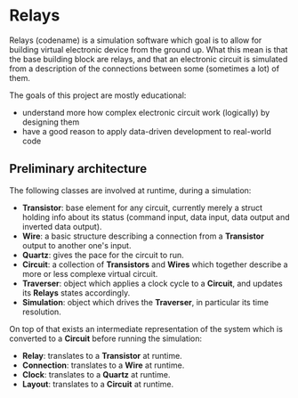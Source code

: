 Relays
======

Relays (codename) is a simulation software which goal is to allow for building virtual electronic device from the ground up. What this mean is that the base building block are relays, and that an electronic circuit is simulated from a description of the connections between some (sometimes a lot) of them.

The goals of this project are mostly educational:

* understand more how complex electronic circuit work (logically) by designing them
* have a good reason to apply data-driven development to real-world code


Preliminary architecture
------------------------

The following classes are involved at runtime, during a simulation:

* **Transistor**: base element for any circuit, currently merely a struct holding info about its status (command input, data input, data output and inverted data output).
* **Wire**: a basic structure describing a connection from a **Transistor** output to another one's input.
* **Quartz**: gives the pace for the circuit to run.
* **Circuit**: a collection of **Transistors** and **Wires** which together describe a more or less complexe virtual circuit.
* **Traverser**: object which applies a clock cycle to a **Circuit**, and updates its **Relays** states accordingly.
* **Simulation**: object which drives the **Traverser**, in particular its time resolution.

On top of that exists an intermediate representation of the system which is converted to a **Circuit** before running the simulation:
* **Relay**: translates to a **Transistor** at runtime.
* **Connection**: translates to a **Wire** at runtime.
* **Clock**: translates to a **Quartz** at runtime.
* **Layout**: translates to a **Circuit** at runtime.

